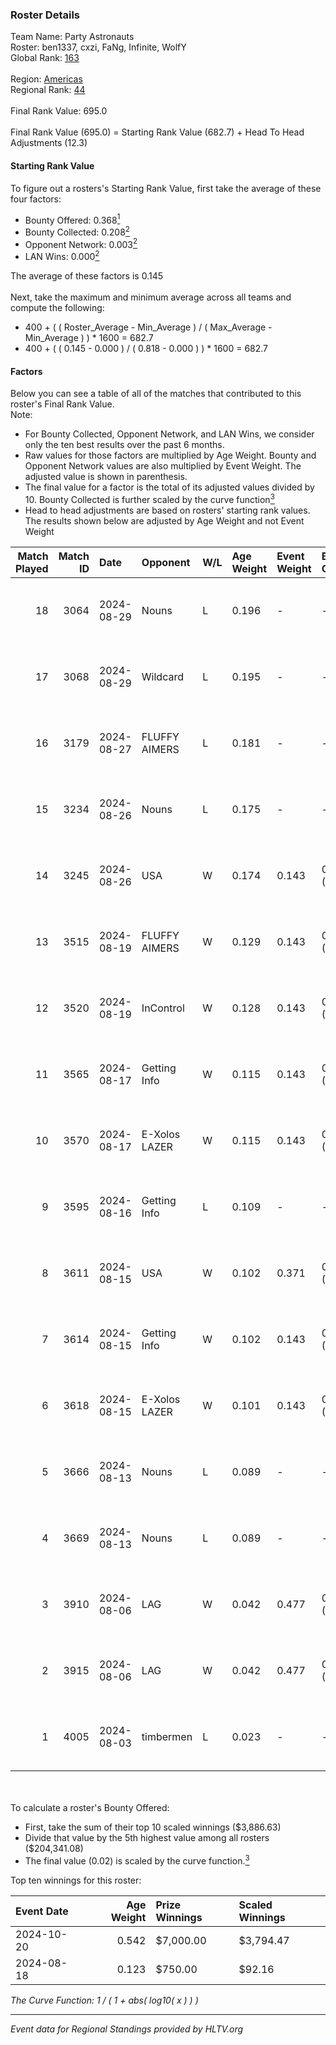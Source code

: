 ### Roster Details<br />
Team Name: Party Astronauts<br />
Roster: ben1337, cxzi, FaNg, Infinite, WolfY<br />
Global Rank: [163](../../standings_global_2025_01_27.md)<br />
<br />
Region: [Americas]( ../../standings_americas_2025_01_27.md)<br />
Regional Rank: [44]( ../../standings_americas_2025_01_27.md)<br />
<br />
Final Rank Value:  695.0<br />
<br />
Final Rank Value (695.0) = Starting Rank Value (682.7) + Head To Head Adjustments (12.3)<br />

#### Starting Rank Value<br />
To figure out a rosters's Starting Rank Value, first take the average of these four factors:<br />
- Bounty Offered: 0.368[<sup>1</sup>](#table2)
- Bounty Collected: 0.208[<sup>2</sup>](#table1)
- Opponent Network: 0.003[<sup>2</sup>](#table1)
- LAN Wins: 0.000[<sup>2</sup>](#table1)

The average of these factors is 0.145<br />
<br />
Next, take the maximum and minimum average across all teams and compute the following:<br />
- 400 + ( ( Roster_Average - Min_Average ) / ( Max_Average - Min_Average ) ) * 1600 = 682.7
- 400 + ( ( 0.145 - 0.000 ) / ( 0.818 - 0.000 ) ) * 1600 = 682.7


#### Factors<br />
Below you can see a table of all of the matches that contributed to this roster's Final Rank Value.<br />
Note:<br />

- For Bounty Collected, Opponent Network, and LAN Wins, we consider only the ten best results over the past 6 months.
- Raw values for those factors are multiplied by Age Weight. Bounty and Opponent Network values are also multiplied by Event Weight. The adjusted value is shown in parenthesis.
- The final value for a factor is the total of its adjusted values divided by 10. Bounty Collected is further scaled by the curve function[<sup>3</sup>](#curveFunction)
- Head to head adjustments are based on rosters' starting rank values. The results shown below are adjusted by Age Weight and not Event Weight
<span id="table1"></span><br />


| Match Played | Match ID | Date       | Opponent      | W/L | Age Weight | Event Weight | Bounty Collected | Opponent Network | LAN Wins  | H2H Adj. | Roster                               |
| -: | -: | :- | :- | :- | :- | :- | :- | :- | :- | -: | :- |
|           18 |     3064 | 2024-08-29 | Nouns         | L   | 0.196      | -            | -                | -                | -         |    -0.59 | ben1337, cxzi, FaNg, Infinite, WolfY |
|           17 |     3068 | 2024-08-29 | Wildcard      | L   | 0.195      | -            | -                | -                | -         |    -0.16 | ben1337, cxzi, FaNg, Infinite, WolfY |
|           16 |     3179 | 2024-08-27 | FLUFFY AIMERS | L   | 0.181      | -            | -                | -                | -         |    -1.32 | ben1337, cxzi, FaNg, Infinite, WolfY |
|           15 |     3234 | 2024-08-26 | Nouns         | L   | 0.175      | -            | -                | -                | -         |    -0.54 | ben1337, cxzi, FaNg, Infinite, WolfY |
|           14 |     3245 | 2024-08-26 | USA           | W   | 0.174      | 0.143        | 0.000 (0.000)    | 0.022 (0.001)    | 0 (0.000) |     1.28 | ben1337, cxzi, FaNg, Infinite, WolfY |
|           13 |     3515 | 2024-08-19 | FLUFFY AIMERS | W   | 0.129      | 0.143        | 0.015 (0.000)    | 0.383 (0.007)    | 0 (0.000) |     3.14 | ben1337, cxzi, FaNg, Infinite, WolfY |
|           12 |     3520 | 2024-08-19 | InControl     | W   | 0.128      | 0.143        | 0.006 (0.000)    | 0.044 (0.001)    | 0 (0.000) |     1.75 | ben1337, cxzi, FaNg, Infinite, WolfY |
|           11 |     3565 | 2024-08-17 | Getting Info  | W   | 0.115      | 0.143        | 0.028 (0.000)    | 0.368 (0.006)    | 0 (0.000) |     2.81 | ben1337, cxzi, FaNg, Infinite, WolfY |
|           10 |     3570 | 2024-08-17 | E-Xolos LAZER | W   | 0.115      | 0.143        | 0.008 (0.000)    | 0.150 (0.002)    | 0 (0.000) |     1.83 | ben1337, cxzi, FaNg, Infinite, WolfY |
|            9 |     3595 | 2024-08-16 | Getting Info  | L   | 0.109      | -            | -                | -                | -         |    -0.77 | ben1337, cxzi, FaNg, Infinite, WolfY |
|            8 |     3611 | 2024-08-15 | USA           | W   | 0.102      | 0.371        | 0.000 (0.000)    | 0.022 (0.001)    | 0 (0.000) |     0.79 | ben1337, cxzi, FaNg, Infinite, WolfY |
|            7 |     3614 | 2024-08-15 | Getting Info  | W   | 0.102      | 0.143        | 0.028 (0.000)    | 0.368 (0.005)    | 0 (0.000) |     2.50 | ben1337, cxzi, FaNg, Infinite, WolfY |
|            6 |     3618 | 2024-08-15 | E-Xolos LAZER | W   | 0.101      | 0.143        | 0.008 (0.000)    | 0.150 (0.002)    | 0 (0.000) |     1.64 | ben1337, cxzi, FaNg, Infinite, WolfY |
|            5 |     3666 | 2024-08-13 | Nouns         | L   | 0.089      | -            | -                | -                | -         |    -0.26 | ben1337, cxzi, FaNg, Infinite, WolfY |
|            4 |     3669 | 2024-08-13 | Nouns         | L   | 0.089      | -            | -                | -                | -         |    -0.26 | ben1337, cxzi, FaNg, Infinite, WolfY |
|            3 |     3910 | 2024-08-06 | LAG           | W   | 0.042      | 0.477        | 0.002 (0.000)    | 0.022 (0.000)    | 0 (0.000) |     0.40 | ben1337, cxzi, FaNg, Infinite, WolfY |
|            2 |     3915 | 2024-08-06 | LAG           | W   | 0.042      | 0.477        | 0.002 (0.000)    | 0.022 (0.000)    | 0 (0.000) |     0.40 | ben1337, cxzi, FaNg, Infinite, WolfY |
|            1 |     4005 | 2024-08-03 | timbermen     | L   | 0.023      | -            | -                | -                | -         |    -0.35 | ben1337, cxzi, FaNg, Infinite, WolfY |

<br />
<span id="table2"></span><br />
To calculate a roster's Bounty Offered:<br />

- First, take the sum of their top 10 scaled winnings ($3,886.63)
- Divide that value by the 5th highest value among all rosters ($204,341.08)
- The final value (0.02) is scaled by the curve function.[<sup>3</sup>](#curveFunction)

Top ten winnings for this roster:<br />

| Event Date | Age Weight | Prize Winnings | Scaled Winnings |
| :- | -: | :- | :- |
| 2024-10-20 |      0.542 | $7,000.00      | $3,794.47       |
| 2024-08-18 |      0.123 | $750.00        | $92.16          |


<span id="curveFunction"></span>_The Curve Function: 1 / ( 1 + abs( log10( x ) ) )_<br />

---
_Event data for Regional Standings provided by HLTV.org_<br />
